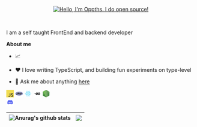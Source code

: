 <p align="center"><a href="#"><img width="80%" alt="Hello, I'm Oppths. I do open source!" src="./assets/gh-readme-header.png" /></a></p>

<br />

I am a self taught FrontEnd and backend developer

**About me**



- 📈 

- ❤️ I love writing TypeScript, and building fun experiments on type-level

- 💬 Ask me about anything [here](https://github.com/Oppths/Oppths/issues)




<code><a href="#"><img height="20" alt="javascript" src="https://raw.githubusercontent.com/github/explore/80688e429a7d4ef2fca1e82350fe8e3517d3494d/topics/javascript/javascript.png"></a></code>
<code><a href="#"><img height="20" alt="php" src="https://raw.githubusercontent.com/github/explore/80688e429a7d4ef2fca1e82350fe8e3517d3494d/topics/php/php.png"></a></code>
<code><a href="#"><img height="20" alt="react" src="https://raw.githubusercontent.com/github/explore/80688e429a7d4ef2fca1e82350fe8e3517d3494d/topics/react/react.png"></a></code>
<code><a href="#"><img height="20" alt="go" src="https://raw.githubusercontent.com/github/explore/5c058a388828bb5fde0bcafd4bc867b5bb3f26f3/topics/go/go.png"></a></code>
<code><a href="#"><img height="20" alt="nodejs" src="https://raw.githubusercontent.com/github/explore/80688e429a7d4ef2fca1e82350fe8e3517d3494d/topics/nodejs/nodejs.png"></a></code>    
<code><a href="#"><img height="20" alt="discord" src="https://raw.githubusercontent.com/github/explore/80688e429a7d4ef2fca1e82350fe8e3517d3494d/topics/discord/discord.png"></a></code>





<img align="center" src="https://github-readme-stats.vercel.app/api?username=Oppths&show_icons=true&theme=transparent" alt="Anurag's github stats" />| <img align="center" src="https://github-readme-stats.vercel.app/api/top-langs/?username=Oppths&langs_count=8&theme=transparent&hide_border=true" /> |
| ------------- | ------------- |

